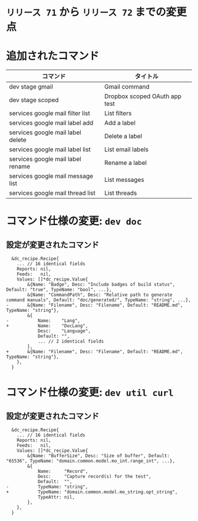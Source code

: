 # `リリース 71` から `リリース 72` までの変更点

# 追加されたコマンド


| コマンド                          | タイトル                      |
|-----------------------------------|-------------------------------|
| dev stage gmail                   | Gmail command                 |
| dev stage scoped                  | Dropbox scoped OAuth app test |
| services google mail filter list  | List filters                  |
| services google mail label add    | Add a label                   |
| services google mail label delete | Delete a label                |
| services google mail label list   | List email labels             |
| services google mail label rename | Rename a label                |
| services google mail message list | List messages                 |
| services google mail thread list  | List threads                  |



# コマンド仕様の変更: `dev doc`


## 設定が変更されたコマンド


```
  &dc_recipe.Recipe{
  	... // 16 identical fields
  	Reports: nil,
  	Feeds:   nil,
  	Values: []*dc_recipe.Value{
  		&{Name: "Badge", Desc: "Include badges of build status", Default: "true", TypeName: "bool", ...},
  		&{Name: "CommandPath", Desc: "Relative path to generate command manuals", Default: "doc/generated/", TypeName: "string", ...},
- 		&{Name: "Filename", Desc: "Filename", Default: "README.md", TypeName: "string"},
  		&{
- 			Name:    "Lang",
+ 			Name:    "DocLang",
  			Desc:    "Language",
  			Default: "",
  			... // 2 identical fields
  		},
+ 		&{Name: "Filename", Desc: "Filename", Default: "README.md", TypeName: "string"},
  	},
  }
```
# コマンド仕様の変更: `dev util curl`


## 設定が変更されたコマンド


```
  &dc_recipe.Recipe{
  	... // 16 identical fields
  	Reports: nil,
  	Feeds:   nil,
  	Values: []*dc_recipe.Value{
  		&{Name: "BufferSize", Desc: "Size of buffer", Default: "65536", TypeName: "domain.common.model.mo_int.range_int", ...},
  		&{
  			Name:     "Record",
  			Desc:     "Capture record(s) for the test",
  			Default:  "",
- 			TypeName: "string",
+ 			TypeName: "domain.common.model.mo_string.opt_string",
  			TypeAttr: nil,
  		},
  	},
  }
```
